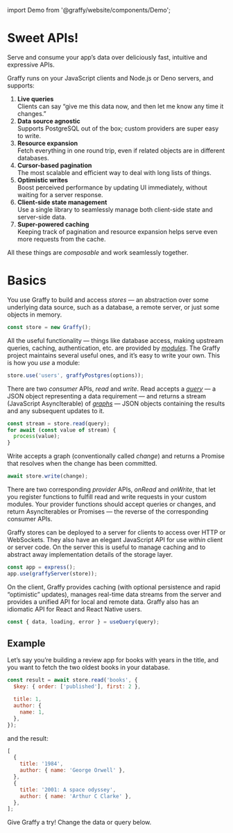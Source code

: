 import Demo from '@graffy/website/components/Demo';

# Sweet APIs!

Serve and consume your app’s data over deliciously fast, intuitive and expressive APIs.

Graffy runs on your JavaScript clients and Node.js or Deno servers, and supports:

1. **Live queries**<br />
   Clients can say “give me this data now, and then let me know any time it changes.”
1. **Data source agnostic**<br />
   Supports PostgreSQL out of the box; custom providers are super easy to write.
1. **Resource expansion**<br />
   Fetch everything in one round trip, even if related objects are in different databases.
1. **Cursor-based pagination**<br />
   The most scalable and efficient way to deal with long lists of things.
1. **Optimistic writes**<br />
   Boost perceived performance by updating UI immediately, without waiting for a server response.
1. **Client-side state management**<br />
   Use a single library to seamlessly manage both client-side state and server-side data.
1. **Super-powered caching**<br />
   Keeping track of pagination and resource expansion helps serve even more requests from the cache.

All these things are _composable_ and work seamlessly together.

# Basics

You use Graffy to build and access _stores_ — an abstraction over some underlying data source, such as a database, a remote server, or just some objects in memory.

```jsx
const store = new Graffy();
```

All the useful functionality — things like database access, making upstream queries, caching, authentication, etc. are provided by [_modules_](/reference/modules). The Graffy project maintains several useful ones, and it’s easy to write your own. This is how you _use_ a module:

```jsx
store.use('users', graffyPostgres(options));
```

There are two _consumer_ APIs, _read_ and _write_. Read accepts a [_query_](/reference/structs#query) — a JSON object representing a data requirement — and returns a stream (JavaScript AsyncIterable) of [_graphs_](/reference/structs#graph) — JSON objects containing the results and any subsequent updates to it.

```jsx
const stream = store.read(query);
for await (const value of stream) {
  process(value);
}
```

Write accepts a graph (conventionally called _change_) and returns a Promise that resolves when the change has been committed.

```jsx
await store.write(change);
```

There are two corresponding _provider_ APIs, _onRead_ and _onWrite_, that let you register functions to fulfill read and write requests in your custom modules. Your provider functions should accept queries or changes, and return AsyncIterables or Promises — the reverse of the corresponding consumer APIs.

Graffy stores can be deployed to a server for clients to access over HTTP or WebSockets. They also have an elegant JavaScript API for use _within_ client or server code. On the server this is useful to manage caching and to abstract away implementation details of the storage layer.

```jsx
const app = express();
app.use(graffyServer(store));
```

On the client, Graffy provides caching (with optional persistence and rapid “optimistic” updates), manages real-time data streams from the server and provides a unified API for local and remote data. Graffy also has an idiomatic API for React and React Native users.

```jsx
const { data, loading, error } = useQuery(query);
```

## Example

Let’s say you’re building a review app for books with years in the title, and you want to fetch the two oldest books in your database.

```js
const result = await store.read('books', {
  $key: { order: ['published'], first: 2 },

  title: 1,
  author: {
    name: 1,
  },
});
```

and the result:

```js
[
  {
    title: '1984',
    author: { name: 'George Orwell' },
  },
  {
    title: '2001: A space odyssey',
    author: { name: 'Arthur C Clarke' },
  },
];
```

Give Graffy a try! Change the data or query below.

<Demo />
